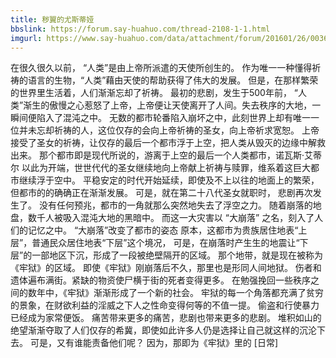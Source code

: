 ```yaml
---
title: 秽翼的尤斯蒂娅
bbslink: https://forum.say-huahuo.com/thread-2108-1-1.html
imgurl: https://www.say-huahuo.com/data/attachment/forum/201601/26/003624zimivj50ki9pi9ej.jpg
---
```


在很久很久以前， “人类”是由上帝所派遣的天使所创生的。
作为唯一一种懂得祈祷的语言的生物，“人类”藉由天使的帮助获得了伟大的发展。
但是，在那样繁荣的世界里生活着，人们渐渐忘却了祈祷。
最初的悲剧，发生于500年前，
“人类”渐生的傲慢之心惹怒了上帝，上帝便让天使离开了人间。失去秩序的大地，一瞬间便陷入了混沌之中。
无数的都市轮番陷入崩坏之中，此刻世界上却有唯一一位并未忘却祈祷的人，这位仅存的会向上帝祈祷的圣女，向上帝祈求宽恕。
上帝接受了圣女的祈祷，让仅存的最后一个都市浮于上空，把人类从毁灭的边缘中解救出来。
那个都市即是现代所说的，游离于上空的最后一个人类都市，诺瓦斯·艾蒂尔
以此为开端，世世代代的圣女继续地向上帝献上祈祷与赎罪，维系着这巨大都市继续浮于空中。
平稳安定的时代开始延续，即使及不上以往的地面上的繁荣，但都市的的确确正在渐渐发展。
可是，就在第二十八代圣女就职时，
悲剧再次发生了。
没有任何预兆，都市的一角就那么突然地失去了浮空之力。
随着崩落的地盘，数千人被吸入混沌大地的黑暗中。
而这一大灾害以 “大崩落” 之名，刻入了人们的记忆之中。
“大崩落”改变了都市的姿态
原本，这都市为贵族居住地表“上层”，普通民众居住地表“下层”这个境况，
可是，在崩落时产生生的地震让“下层”的一部地区下沉，形成了一段被绝壁隔开的区域。
那个地带，就是现在被称为《牢狱》的区域。
即使《牢狱》刚崩落后不久，那里也是形同人间地狱。
伤者和遗体遍布满街。紧缺的物资使尸横于街的死者变得更多。
在勉强挽回一些秩序之间的数年中，《牢狱》渐渐形成了一个新的社会。
牢狱的每一个角落都充满了贫穷的景象，在财欲利益的淫威之下人之性命变得何等的不值一提。
偷盗和行使暴力已经成为家常便饭。
痛苦带来更多的痛苦，悲剧也带来更多的悲剧。
堆积如山的绝望渐渐夺取了人们仅存的希冀，即使如此许多人仍是选择让自己就这样的沉沦下去。
可是，又有谁能责备他们呢？
因为，那即为《牢狱》里的 [日常]<!--more-->
